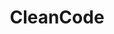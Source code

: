 ---
layout: cleancode
title: CleanCode
svg: "cleancode"
permalink: /cleancode/
date_updated: "November 28, 2018"
---